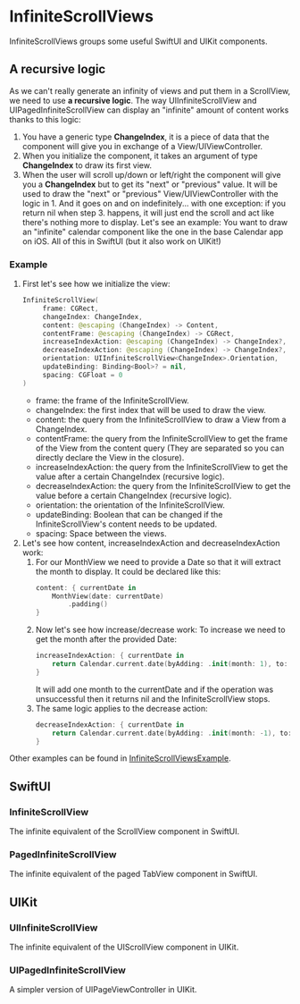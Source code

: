 # InfiniteScrollViews

InfiniteScrollViews groups some useful SwiftUI and UIKit components.

## A recursive logic
As we can't really generate an infinity of views and put them in a ScrollView, we need to use **a recursive logic**. The way UIInfiniteScrollView and UIPagedInfiniteScrollView can display an "infinite" amount of content works thanks to this logic:
1. You have a generic type **ChangeIndex**, it is a piece of data that the component will give you in exchange of a View/UIViewController.
2. When you initialize the component, it takes an argument of type **ChangeIndex** to draw its first view.
3. When the user will scroll up/down or left/right the component will give you a **ChangeIndex** but to get its "next" or "previous" value. It will be used to draw the "next" or "previous" View/UIViewController with the logic in 1.
And it goes on and on indefinitely... with one exception: if you return nil when step 3. happens, it will just end the scroll and act like there's nothing more to display.
Let's see an example:
You want to draw an "infinite" calendar component like the one in the base Calendar app on iOS. All of this in SwiftUI (but it also work on UIKit!)

### Example
1. First let's see how we initialize the view:
   ```swift
   InfiniteScrollView(
        frame: CGRect,
        changeIndex: ChangeIndex,
        content: @escaping (ChangeIndex) -> Content,
        contentFrame: @escaping (ChangeIndex) -> CGRect,
        increaseIndexAction: @escaping (ChangeIndex) -> ChangeIndex?,
        decreaseIndexAction: @escaping (ChangeIndex) -> ChangeIndex?,
        orientation: UIInfiniteScrollView<ChangeIndex>.Orientation,
        updateBinding: Binding<Bool>? = nil,
        spacing: CGFloat = 0
   )
   ```
   - frame: the frame of the InfiniteScrollView.
   - changeIndex: the first index that will be used to draw the view.
   - content: the query from the InfiniteScrollView to draw a View from a ChangeIndex.
   - contentFrame: the query from the InfiniteScrollView to get the frame of the View from the content query (They are separated so you can directly declare the View in the closure).
   - increaseIndexAction: the query from the InfiniteScrollView to get the value after a certain ChangeIndex (recursive logic).
   - decreaseIndexAction: the query from the InfiniteScrollView to get the value before a certain ChangeIndex (recursive logic).
   - orientation: the orientation of the InfiniteScrollView.
   - updateBinding: Boolean that can be changed if the InfiniteScrollView's content needs to be updated.
   - spacing: Space between the views.
2. Let's see how content, increaseIndexAction and decreaseIndexAction work:
   1. For our MonthView we need to provide a Date so that it will extract the month to display.
      It could be declared like this:
      ```swift
      content: { currentDate in
          MonthView(date: currentDate)
              .padding()
      }
      ```
   2. Now let's see how increase/decrease work:
      To increase we need to get the month after the provided Date:
      ```swift
      increaseIndexAction: { currentDate in
          return Calendar.current.date(byAdding: .init(month: 1), to: currentDate)
      }
      ```
      It will add one month to the currentDate and if the operation was unsuccessful then it returns nil and the InfiniteScrollView stops.
   3. The same logic applies to the decrease action:
      ```swift
      decreaseIndexAction: { currentDate in
          return Calendar.current.date(byAdding: .init(month: -1), to: currentDate)
      }
      ```
Other examples can be found in [InfiniteScrollViewsExample](https://github.com/b5i/InfiniteScrollViewsExample).

## SwiftUI
### InfiniteScrollView
The infinite equivalent of the ScrollView component in SwiftUI.

### PagedInfiniteScrollView
The infinite equivalent of the paged TabView component in SwiftUI.

## UIKit
### UIInfiniteScrollView
The infinite equivalent of the UIScrollView component in UIKit.

### UIPagedInfiniteScrollView
A simpler version of UIPageViewController in UIKit.

